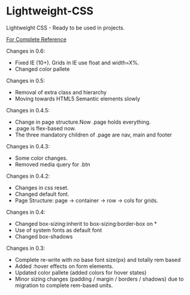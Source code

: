 # Lightweight-CSS
Lightweight CSS - Ready to be used in projects.

[For Complete Reference](https://ikevinshah.github.io/lightweight-css/dist/)

Changes in 0.6: 
* Fixed IE (10+). Grids in IE use float and width=X%.
* Changed color pallete

Changes in 0.5: 
* Removal of extra class and hierarchy
* Moving towards HTML5 Semantic elements slowly

Changes in 0.4.5: 
* Change in page structure.Now .page holds everything.
* .page is flex-based now.
*  The three mandatory children of .page are nav, main and footer

Changes in 0.4.3: 
* Some color changes.
* Removed media query for .btn

Changes in 0.4.2: 
* Changes in css reset.
* Changed default font.
* Page Structure: page -> container -> row -> cols for grids. 

Changes in 0.4: 
* Changed box-sizing:inherit to box-sizing:border-box on *
* Use of system fonts as default font
* Changed box-shadows

Changes in 0.3:

* Complete re-write with no base font size(px) and totally rem based
* Added :hover effects on form elements.
* Updated color pallete (added colors for hover states)
* Minor sizing changes (padding / margin / borders / shadows) due to migration to complete rem-based units.
